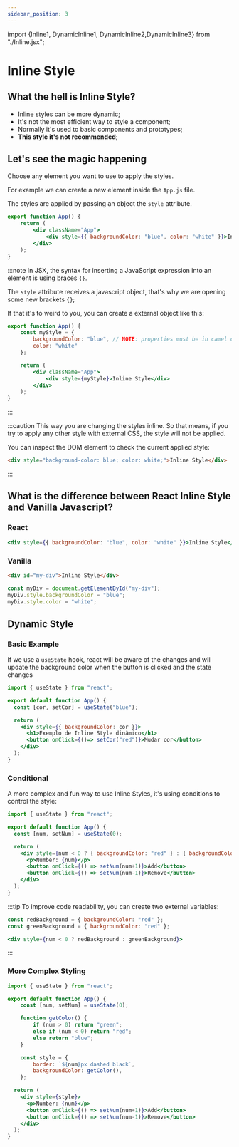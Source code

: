 ```yaml
---
sidebar_position: 3
---
```


import {Inline1, DynamicInline1, DynamicInline2,DynamicInline3} from "./Inline.jsx";

# Inline Style

## What the hell is Inline Style?

- Inline styles can be more dynamic;
- It's not the most efficient way to style a component;
- Normally it's used to basic components and prototypes;
- **This style it's not recommended;**

## Let's see the magic happening

Choose any element you want to use to apply the styles.

For example we can create a new element inside the `App.js` file.

The styles are applied by passing an object the `style` attribute.


```jsx title="App.js" showLineNumbers {4}
export function App() {
	return (
		<div className="App">
			<div style={{ backgroundColor: "blue", color: "white" }}>Inline Style</div>
		</div>
	);
}
```

<Inline1 />

:::note
In JSX, the syntax for inserting a JavaScript expression into an element is using braces `{}`.

The `style` attribute receives a javascript object, that's why we are opening some new brackets `{}`;

If that it's to weird to you, you can create a external object like this:

```jsx title="App.js" showLineNumbers {2-5,9}
export function App() {
	const myStyle = {
		backgroundColor: "blue", // NOTE: properties must be in camel case
		color: "white"
	};

	return (
		<div className="App">
			<div style={myStyle}>Inline Style</div>
		</div>
	);
}
```
:::

:::caution
This way you are changing the styles inline. So that means, if you try to apply any other style with external CSS, the style will not be applied.

You can inspect the DOM element to check the current applied style:

```html title="Inspector"
<div style="background-color: blue; color: white;">Inline Style</div>
```
:::


## What is the difference between React Inline Style and Vanilla Javascript?

### React

```jsx title="App.js" showLineNumbers
<div style={{ backgroundColor: "blue", color: "white" }}>Inline Style</div>
```

### Vanilla

```html title="index.html" showLineNumbers
<div id="my-div">Inline Style</div>
```

```js title="index.js" showLineNumbers
const myDiv = document.getElementById("my-div");
myDiv.style.backgroundColor = "blue";
myDiv.style.color = "white";
```

## Dynamic Style

### Basic Example

If we use a `useState` hook, react will be aware of the changes and will update the background color when the button is clicked and the state changes

```jsx title="App.js" showLineNumbers {4,7,9}
import { useState } from "react";

export default function App() {
  const [cor, setCor] = useState("blue");

  return (
    <div style={{ backgroundColor: cor }}>
      <h1>Exemplo de Inline Style dinâmico</h1>
      <button onClick={()=> setCor("red")}>Mudar cor</button>
    </div>
  );
}
```

<DynamicInline1 />

### Conditional 

A more complex and fun way to use Inline Styles, it's using conditions to control the style:

```jsx title="App.js" showLineNumbers {7}
import { useState } from "react";

export default function App() {
  const [num, setNum] = useState(0);

  return (
    <div style={num < 0 ? { backgroundColor: "red" } : { backgroundColor: "green" }}>
      <p>Number: {num}</p>
      <button onClick={() => setNum(num+1)}>Add</button>
      <button onClick={() => setNum(num-1)}>Remove</button>
    </div>
  );
}
```
<DynamicInline2 />

:::tip
To improve code readability, you can create two external variables:

```jsx title="App.js" showLineNumbers
const redBackground = { backgroundColor: "red" };
const greenBackground = { backgroundColor: "red" };

<div style={num < 0 ? redBackground : greenBackground}>
```
:::

### More Complex Styling

```jsx title="App.js" showLineNumbers {6-10,12-15,18}
import { useState } from "react";

export default function App() {
	const [num, setNum] = useState(0);

	function getColor() {
		if (num > 0) return "green";
		else if (num < 0) return "red";
		else return "blue";
	}

	const style = {
		border: `${num}px dashed black`,
		backgroundColor: getColor(),
	};

  return (
    <div style={style}>
      <p>Number: {num}</p>
      <button onClick={() => setNum(num+1)}>Add</button>
      <button onClick={() => setNum(num-1)}>Remove</button>
    </div>
  );
}
```
<DynamicInline3 />
